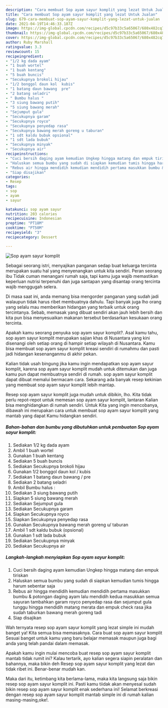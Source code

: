 ```yaml
---
description: "Cara membuat Sop ayam sayur komplit yang lezat Untuk Jualan"
title: "Cara membuat Sop ayam sayur komplit yang lezat Untuk Jualan"
slug: 679-cara-membuat-sop-ayam-sayur-komplit-yang-lezat-untuk-jualan
date: 2021-04-19T14:46:33.187Z
image: https://img-global.cpcdn.com/recipes/d5c97b33c5a65067/680x482cq70/sop-ayam-sayur-komplit-foto-resep-utama.jpg
thumbnail: https://img-global.cpcdn.com/recipes/d5c97b33c5a65067/680x482cq70/sop-ayam-sayur-komplit-foto-resep-utama.jpg
cover: https://img-global.cpcdn.com/recipes/d5c97b33c5a65067/680x482cq70/sop-ayam-sayur-komplit-foto-resep-utama.jpg
author: Ruby Marshall
ratingvalue: 3.3
reviewcount: 15
recipeingredient:
- "1/2 kg dada ayam"
- "1 buah wortel"
- "1 buah kentang"
- "5 buah buncis"
- "Secukupnya brokoli hijau"
- "1/2 bonggol daun kol  kubis"
- "1 batang daun bawang  pre"
- "2 batang seladri"
- " Bumbu halus "
- "3 siung bawang putih"
- "5 siung bawang merah"
- "Sejumput gula"
- "Secukupnya garam"
- "Secukupnya royco"
- "Secukupnya penyedap rasa"
- "Secukupnya bawang merah goreng u taburan"
- "1 sdt kaldu bubuk opsional"
- "1 sdt lada bubuk"
- "Secukupnya minyak"
- "Secukupnya air"
recipeinstructions:
- "Cuci bersih daging ayam kemudian Ungkep hingga matang dan empuk tiriskan"
- "Haluskan semua bumbu yang sudah di siapkan kemudian tumis hingga harum sebentar saja"
- "Rebus air hingga mendidih kemudian mendidih pertama masukkan bumbu &amp; potongan daging ayam lalu mendidih kedua masukkan semua sayuran tambahkan garam royco penyedap rasa dan sejumput gula tunggu hingga mendidih matang merata dan empuk check rasa jika sudah taburkan bawang merah goreng tadi"
- "Siap disajikan"
categories:
- Resep
tags:
- sop
- ayam
- sayur

katakunci: sop ayam sayur 
nutrition: 203 calories
recipecuisine: Indonesian
preptime: "PT18M"
cooktime: "PT50M"
recipeyield: "3"
recipecategory: Dessert

---
```



![Sop ayam sayur komplit](https://img-global.cpcdn.com/recipes/d5c97b33c5a65067/680x482cq70/sop-ayam-sayur-komplit-foto-resep-utama.jpg)

Sebagai seorang istri, menyajikan panganan sedap buat keluarga tercinta merupakan suatu hal yang menyenangkan untuk kita sendiri. Peran seorang ibu Tidak cuman menangani rumah saja, tapi kamu juga wajib memastikan keperluan nutrisi terpenuhi dan juga santapan yang disantap orang tercinta wajib menggugah selera.

Di masa  saat ini, anda memang bisa mengorder panganan yang sudah jadi walaupun tidak harus ribet membuatnya dahulu. Tapi banyak juga lho orang yang selalu mau memberikan hidangan yang terbaik untuk orang tercintanya. Sebab, memasak yang dibuat sendiri akan jauh lebih bersih dan kita pun bisa menyesuaikan makanan tersebut berdasarkan kesukaan orang tercinta. 



Apakah kamu seorang penyuka sop ayam sayur komplit?. Asal kamu tahu, sop ayam sayur komplit merupakan sajian khas di Nusantara yang kini disenangi oleh setiap orang di hampir setiap wilayah di Nusantara. Kamu bisa membuat sop ayam sayur komplit kreasi sendiri di rumahmu dan pasti jadi hidangan kesenanganmu di akhir pekan.

Kalian tidak usah bingung jika kamu ingin mendapatkan sop ayam sayur komplit, karena sop ayam sayur komplit mudah untuk ditemukan dan juga kamu pun dapat membuatnya sendiri di rumah. sop ayam sayur komplit dapat dibuat memalui bermacam cara. Sekarang ada banyak resep kekinian yang membuat sop ayam sayur komplit lebih mantap.

Resep sop ayam sayur komplit juga mudah untuk dibikin, lho. Kita tidak perlu repot-repot untuk memesan sop ayam sayur komplit, lantaran Kalian bisa menghidangkan di rumah sendiri. Untuk Kita yang ingin mencobanya, dibawah ini merupakan cara untuk membuat sop ayam sayur komplit yang mantab yang dapat Kamu hidangkan sendiri.

<!--inarticleads1-->

##### Bahan-bahan dan bumbu yang dibutuhkan untuk pembuatan Sop ayam sayur komplit:

1. Sediakan 1/2 kg dada ayam
1. Ambil 1 buah wortel
1. Gunakan 1 buah kentang
1. Sediakan 5 buah buncis
1. Sediakan Secukupnya brokoli hijau
1. Gunakan 1/2 bonggol daun kol / kubis
1. Sediakan 1 batang daun bawang / pre
1. Sediakan 2 batang seladri
1. Ambil  Bumbu halus :
1. Sediakan 3 siung bawang putih
1. Siapkan 5 siung bawang merah
1. Sediakan Sejumput gula
1. Sediakan Secukupnya garam
1. Siapkan Secukupnya royco
1. Siapkan Secukupnya penyedap rasa
1. Gunakan Secukupnya bawang merah goreng u/ taburan
1. Ambil 1 sdt kaldu bubuk (opsional)
1. Gunakan 1 sdt lada bubuk
1. Sediakan Secukupnya minyak
1. Sediakan Secukupnya air




<!--inarticleads2-->

##### Langkah-langkah menyiapkan Sop ayam sayur komplit:

1. Cuci bersih daging ayam kemudian Ungkep hingga matang dan empuk tiriskan
1. Haluskan semua bumbu yang sudah di siapkan kemudian tumis hingga harum sebentar saja
1. Rebus air hingga mendidih kemudian mendidih pertama masukkan bumbu &amp; potongan daging ayam lalu mendidih kedua masukkan semua sayuran tambahkan garam royco penyedap rasa dan sejumput gula tunggu hingga mendidih matang merata dan empuk check rasa jika sudah taburkan bawang merah goreng tadi
1. Siap disajikan




Wah ternyata resep sop ayam sayur komplit yang lezat simple ini mudah banget ya! Kita semua bisa memasaknya. Cara buat sop ayam sayur komplit Sesuai banget untuk kamu yang baru belajar memasak maupun juga bagi anda yang telah pandai dalam memasak.

Apakah kamu ingin mulai mencoba buat resep sop ayam sayur komplit mantab tidak rumit ini? Kalau tertarik, ayo kalian segera siapin peralatan dan bahannya, maka bikin deh Resep sop ayam sayur komplit yang lezat dan tidak ribet ini. Benar-benar mudah kan. 

Maka dari itu, ketimbang kita berlama-lama, maka kita langsung saja bikin resep sop ayam sayur komplit ini. Pasti kamu tiidak akan menyesal sudah bikin resep sop ayam sayur komplit enak sederhana ini! Selamat berkreasi dengan resep sop ayam sayur komplit mantab simple ini di rumah kalian masing-masing,oke!.

